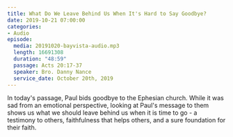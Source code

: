```yaml
---
title: What Do We Leave Behind Us When It's Hard to Say Goodbye?
date: 2019-10-21 07:00:00
categories:
- Audio
episode:
  media: 20191020-bayvista-audio.mp3
  length: 16691308
  duration: "48:59"
  passage: Acts 20:17-37
  speaker: Bro. Danny Nance
  service_date: October 20th, 2019
---
```

In today's passage, Paul bids goodbye to the Ephesian church. While it was sad from an emotional perspective, looking at Paul's message to them shows us what we should leave behind us when it is time to go - a testimony to others, faithfulness that helps others, and a sure foundation for their faith.